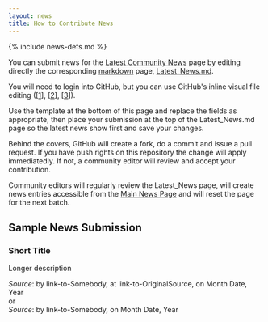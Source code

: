```yaml
---
layout: news
title: How to Contribute News
---
```

{% include news-defs.md %}

You can submit news for the [Latest Community News](Latest_News.html) page
by editing directly the corresponding [markdown](http://github.github.com/github-flavored-markdown/) page,
[Latest_News.md](http://github.com/blackberry-community/Community/news/Latest_News.md).

You will need to login into GitHub, but you can use
GitHub's inline visual file editing (\[[1]\], \[[2]\], \[[3]\]).

[1]: <https://github.com/blog/143-inline-file-editing> "Inline File Editing"
[2]: <https://github.com/blog/844-forking-with-the-edit-button> "Forking with the Edit Button"
[3]: <https://github.com/blog/905-edit-like-an-ace> "Edit Like an Ace"

Use the template at the bottom of this page and replace the fields as appropriate,
then place your submission at the top of the Latest_News.md page so the latest news show first
and save your changes.

Behind the covers, GitHub will create a fork, do a commit and issue a pull request.
If you have push rights on this repository the change will apply immediatedly.
If not, a community editor will review and accept your contribution.

Community editors will regularly review the Latest_News page,
will create news entries accessible from the [Main News Page](index.html) and will reset the page for the next batch.

## Sample News Submission

### Short Title
Longer description  

_Source_: by link-to-Somebody, at link-to-OriginalSource, on Month Date, Year  
or  
_Source_: by link-to-Somebody, on Month Date, Year

